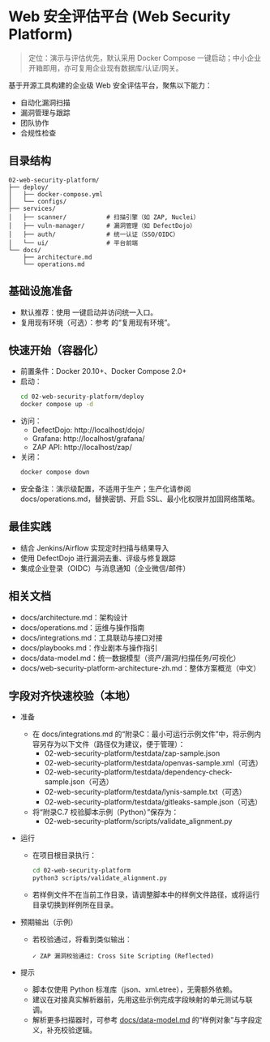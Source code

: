 # Web 安全评估平台 (Web Security Platform)

> 定位：演示与评估优先，默认采用 Docker Compose 一键启动；中小企业开箱即用，亦可复用企业现有数据库/认证/网关。

基于开源工具构建的企业级 Web 安全评估平台，聚焦以下能力：
- 自动化漏洞扫描
- 漏洞管理与跟踪
- 团队协作
- 合规性检查

## 目录结构
```
02-web-security-platform/
├── deploy/
│   ├── docker-compose.yml
│   └── configs/
├── services/
│   ├── scanner/           # 扫描引擎（如 ZAP, Nuclei）
│   ├── vuln-manager/      # 漏洞管理（如 DefectDojo）
│   ├── auth/              # 统一认证（SSO/OIDC）
│   └── ui/                # 平台前端
└── docs/
    ├── architecture.md
    └── operations.md
```

## 基础设施准备
- 默认推荐：使用 <mcfolder name="minimal" path="04-shared-resources/infrastructure/docker-compose/minimal"></mcfolder> 一键启动并访问统一入口。
- 复用现有环境（可选）：参考 <mcfile name="README.md" path="04-shared-resources/infrastructure/README.md"></mcfile> 的“复用现有环境”。

## 快速开始（容器化）
- 前置条件：Docker 20.10+、Docker Compose 2.0+
- 启动：
  ```bash
  cd 02-web-security-platform/deploy
  docker compose up -d
  ```
- 访问：
  - DefectDojo: http://localhost/dojo/
  - Grafana: http://localhost/grafana/
  - ZAP API: http://localhost/zap/
- 关闭：
  ```bash
  docker compose down
  ```
- 安全备注：演示级配置，不适用于生产；生产化请参阅 docs/operations.md，替换密钥、开启 SSL、最小化权限并加固网络策略。

## 最佳实践
- 结合 Jenkins/Airflow 实现定时扫描与结果导入
- 使用 DefectDojo 进行漏洞去重、评级与修复跟踪
- 集成企业登录（OIDC）与消息通知（企业微信/邮件）

## 相关文档
- docs/architecture.md：架构设计
- docs/operations.md：运维与操作指南
- docs/integrations.md：工具联动与接口对接
- docs/playbooks.md：作业剧本与操作指引
- docs/data-model.md：统一数据模型（资产/漏洞/扫描任务/可视化）
- docs/web-security-platform-architecture-zh.md：整体方案概览（中文）

## 字段对齐快速校验（本地）

- 准备
  - 在 docs/integrations.md 的“附录C：最小可运行示例文件”中，将示例内容另存为以下文件（路径仅为建议，便于管理）：
    - 02-web-security-platform/testdata/zap-sample.json
    - 02-web-security-platform/testdata/openvas-sample.xml（可选）
    - 02-web-security-platform/testdata/dependency-check-sample.json（可选）
    - 02-web-security-platform/testdata/lynis-sample.txt（可选）
    - 02-web-security-platform/testdata/gitleaks-sample.json（可选）
  - 将“附录C.7 校验脚本示例（Python）”保存为：
    - 02-web-security-platform/scripts/validate_alignment.py

- 运行
  - 在项目根目录执行：
    ```bash
    cd 02-web-security-platform
    python3 scripts/validate_alignment.py
    ```
  - 若样例文件不在当前工作目录，请调整脚本中的样例文件路径，或将运行目录切换到样例所在目录。

- 预期输出（示例）
  - 若校验通过，将看到类似输出：
    ```
    ✓ ZAP 漏洞校验通过: Cross Site Scripting (Reflected)
    ```

- 提示
  - 脚本仅使用 Python 标准库（json、xml.etree），无需额外依赖。
  - 建议在对接真实解析器前，先用这些示例完成字段映射的单元测试与联调。
  - 解析更多扫描器时，可参考 [docs/data-model.md](docs/data-model.md) 的“样例对象”与字段定义，补充校验逻辑。